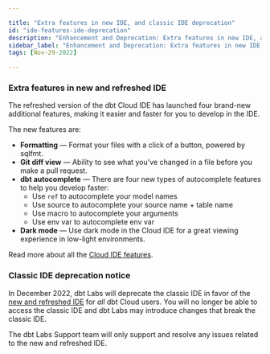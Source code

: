```yaml
---

title: "Extra features in new IDE, and classic IDE deprecation"
id: "ide-features-ide-deprecation"
description: "Enhancement and Deprecation: Extra features in new IDE, and classic IDE deprecation"
sidebar_label: "Enhancement and Deprecation: Extra features in new IDE, and classic IDE deprecation"
tags: [Nov-29-2022]

---
```


### Extra features in new and refreshed IDE

The refreshed version of the dbt Cloud IDE has launched four brand-new additional features, making it easier and faster for you to develop in the IDE.

The new features are:

- **Formatting** &mdash; Format your files with a click of a button, powered by sqlfmt.
- **Git diff view** &mdash; Ability to see what you've changed in a file before you make a pull request.
- **dbt autocomplete** &mdash; There are four new types of autocomplete features to help you develop faster:
    - Use `ref` to autocomplete your model names
    - Use source to autocomplete your source name + table name
    - Use macro to autocomplete your arguments
    - Use env var to autocomplete env var
- **Dark mode**	&mdash;  Use dark mode in the Cloud IDE for a great viewing experience in low-light environments.

Read more about all the [Cloud IDE features](/docs/get-started/dbt-cloud-features).

### Classic IDE deprecation notice

In December 2022, dbt Labs will deprecate the classic IDE in favor of the [new and refreshed IDE](/docs/get-started/develop-in-the-cloud) for _all_ dbt Cloud users. You will no longer be able to access the classic IDE and dbt Labs may introduce changes that break the classic IDE.

The dbt Labs Support team will only support and resolve any issues related to the new and refreshed IDE. 
